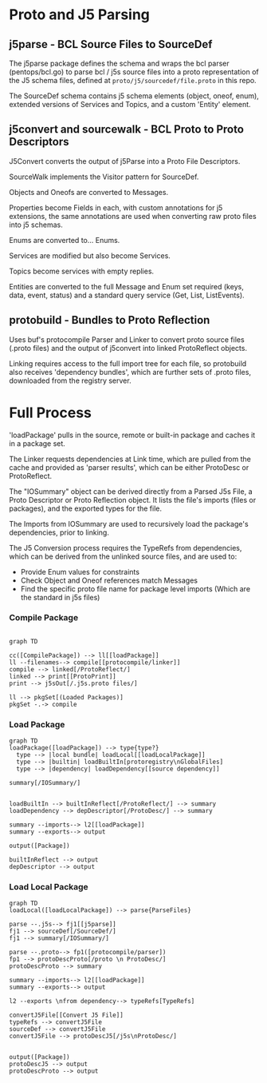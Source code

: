 Proto and J5 Parsing
====================

## j5parse - BCL Source Files to SourceDef

The j5parse package defines the schema and wraps the bcl parser (pentops/bcl.go)
to parse bcl / j5s source files into a proto representation of the J5 schema
files, defined at `proto/j5/sourcedef/file.proto` in this repo.

The SourceDef schema contains j5 schema elements (object, oneof, enum), 
extended versions of Services and Topics, and a custom 'Entity' element.

## j5convert and sourcewalk - BCL Proto to Proto Descriptors

J5Convert converts the output of j5Parse into a Proto File Descriptors.

SourceWalk implements the Visitor pattern for SourceDef.

Objects and Oneofs are converted to Messages.

Properties become Fields in each, with custom annotations for j5 extensions,
the same annotations are used when converting raw proto files into
j5 schemas.

Enums are converted to... Enums.

Services are modified but also become Services.

Topics become services with empty replies.

Entities are converted to the full Message and Enum set required (keys, data, event, status)
and a standard query service (Get, List, ListEvents).

## protobuild - Bundles to Proto Reflection

Uses buf's protocompile Parser and Linker to convert proto source files (.proto
files) and the output of j5convert into linked ProtoReflect objects.

Linking requires access to the full import tree for each file, so protobuild
also receives 'dependency bundles', which are further sets of .proto files,
downloaded from the registry server.

# Full Process

'loadPackage' pulls in the source, remote or built-in package and caches it in a
package set.

The Linker requests dependencies at Link time, which are pulled from the cache
and provided as 'parser results', which can be either ProtoDesc or ProtoReflect.

The "IOSummary" object can be derived directly from a Parsed J5s File, a Proto
Descriptor or Proto Reflection object. It lists the file's imports (files or
packages), and the exported types for the file.

The Imports from IOSummary are used to recursively load the package's
dependencies, prior to linking.

The J5 Conversion process requires the TypeRefs from dependencies, which can
be derived from the unlinked source files, and are used to:

- Provide Enum values for constraints
- Check Object and Oneof references match Messages
- Find the specific proto file name for package level imports (Which are the standard in j5s files)

### Compile Package

```mermaid

graph TD

cc([CompilePackage]) --> ll[[loadPackage]] 
ll --filenames--> compile[[protocompile/linker]]
compile --> linked[/ProtoReflect/]
linked --> print[[ProtoPrint]]
print --> j5sOut[/.j5s.proto files/]

ll --> pkgSet[(Loaded Packages)]
pkgSet -.-> compile
```

### Load Package

```mermaid
graph TD
loadPackage([loadPackage]) --> type{type?} 
  type --> |local bundle| loadLocal[[loadLocalPackage]]
  type --> |builtin| loadBuiltIn[protoregistry\nGlobalFiles]
  type --> |dependency| loadDependency[[source dependency]]

summary[/IOSummary/]


loadBuiltIn --> builtInReflect[/ProtoReflect/] --> summary
loadDependency --> depDescriptor[/ProtoDesc/] --> summary

summary --imports--> l2[[loadPackage]]
summary --exports--> output

output([Package])

builtInReflect --> output
depDescriptor --> output

```

### Load Local Package

```mermaid
graph TD
loadLocal([loadLocalPackage]) --> parse{ParseFiles}

parse --.j5s--> fj1[[j5parse]]
fj1 --> sourceDef[/SourceDef/]
fj1 --> summary[/IOSummary/]

parse --.proto--> fp1([protocompile/parser])
fp1 --> protoDescProto[/proto \n ProtoDesc/]
protoDescProto --> summary

summary --imports--> l2[[loadPackage]] 
summary --exports--> output 

l2 --exports \nfrom dependency--> typeRefs[TypeRefs]

convertJ5File[[Convert J5 File]]
typeRefs --> convertJ5File
sourceDef --> convertJ5File
convertJ5File --> protoDescJ5[/j5s\nProtoDesc/]


output([Package])
protoDescJ5 --> output
protoDescProto --> output

```    
